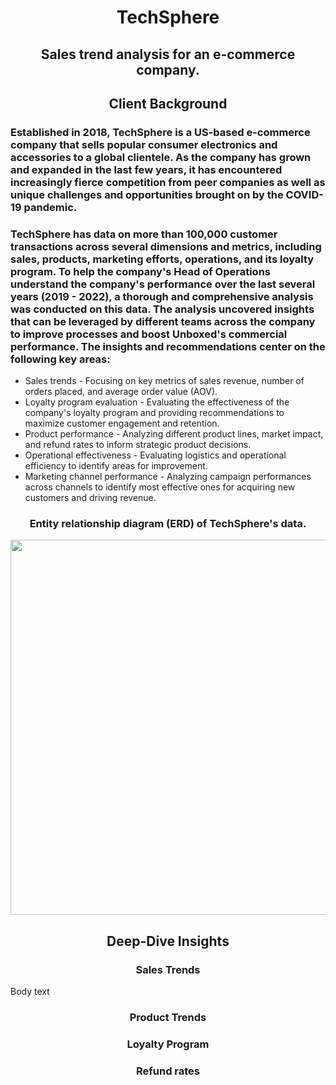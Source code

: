 <h1 align="center" >TechSphere</h1>
<h2 align="center">Sales trend analysis for an e-commerce company. </h2>
<h2 align="center">Client Background</h2>

### Established in 2018, TechSphere is a US-based e-commerce company that sells popular consumer electronics and accessories to a global clientele. As the company has grown and expanded in the last few years, it has encountered increasingly fierce competition from peer companies as well as unique challenges and opportunities brought on by the COVID-19 pandemic.

### TechSphere has data on more than 100,000 customer transactions across several dimensions and metrics, including sales, products, marketing efforts, operations, and its loyalty program. To help the company's Head of Operations understand the company's performance over the last several years (2019 - 2022), a thorough and comprehensive analysis was conducted on this data. The analysis uncovered insights that can be leveraged by different teams across the company to improve processes and boost Unboxed's commercial performance. The insights and recommendations center on the following key areas:

<ul>
  <li>Sales trends - Focusing on key metrics of sales revenue, number of orders placed, and average order value (AOV).</li>
  <li>Loyalty program evaluation - Evaluating the effectiveness of the company's loyalty program and providing recommendations to maximize customer engagement and retention.</li>
  <li>Product performance - Analyzing different product lines, market impact, and refund rates to inform strategic product decisions.</li>
  <li>Operational effectiveness - Evaluating logistics and operational efficiency to identify areas for improvement.</li>
  <li>Marketing channel performance - Analyzing campaign performances across channels to identify most effective ones for acquiring new customers and driving revenue.</li>
</ul>

<h3 align="center">Entity relationship diagram (ERD) of TechSphere's data.</h3>
<div align="center"><img  width="600" src="https://github.com/user-attachments/assets/140dfdc2-6c5c-433e-bb68-b5fbbd579174"></div>
<h2 align="center">Deep-Dive Insights</h2>
<h3 align="center">Sales Trends</h3>
Body text
<h3 align="center">Product Trends</h3>

<h3 align="center">Loyalty Program</h3>

<h3 align="center">Refund rates</h3>
